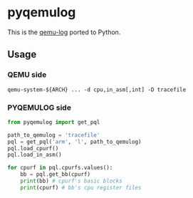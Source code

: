 # pyqemulog

This is the [qemu-log](https://github.com/organix/qemu-log) ported to Python.


## Usage

### QEMU side

```
qemu-system-${ARCH} ... -d cpu,in_asm[,int] -D tracefile
```

### PYQEMULOG side

```python
from pyqemulog import get_pql

path_to_qemulog = 'tracefile'
pql = get_pql('arm', 'l', path_to_qemulog)
pql.load_cpurf()
pql.load_in_asm()

for cpurf in pql.cpurfs.values():
    bb = pql.get_bb(cpurf)
    print(bb) # cpurf's basic blocks
    print(cpurf) # bb's cpu register files
```
